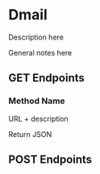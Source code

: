 # Dmail

Description here

General notes here

## GET Endpoints

### Method Name

URL + description

Return JSON
</br>


## POST Endpoints